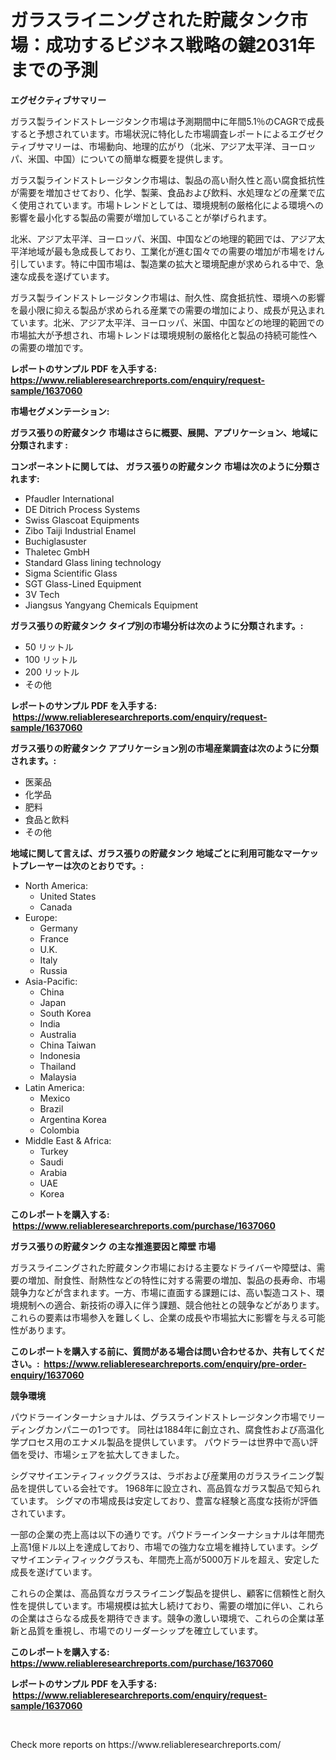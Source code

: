 <p><h1>ガラスライニングされた貯蔵タンク市場：成功するビジネス戦略の鍵2031年までの予測</h1></p><p><strong>エグゼクティブサマリー</strong></p>
<p><p>ガラス製ラインドストレージタンク市場は予測期間中に年間5.1％のCAGRで成長すると予想されています。市場状況に特化した市場調査レポートによるエグゼクティブサマリーは、市場動向、地理的広がり（北米、アジア太平洋、ヨーロッパ、米国、中国）についての簡単な概要を提供します。</p><p>ガラス製ラインドストレージタンク市場は、製品の高い耐久性と高い腐食抵抗性が需要を増加させており、化学、製薬、食品および飲料、水処理などの産業で広く使用されています。市場トレンドとしては、環境規制の厳格化による環境への影響を最小化する製品の需要が増加していることが挙げられます。</p><p>北米、アジア太平洋、ヨーロッパ、米国、中国などの地理的範囲では、アジア太平洋地域が最も急成長しており、工業化が進む国々での需要の増加が市場をけん引しています。特に中国市場は、製造業の拡大と環境配慮が求められる中で、急速な成長を遂げています。</p><p>ガラス製ラインドストレージタンク市場は、耐久性、腐食抵抗性、環境への影響を最小限に抑える製品が求められる産業での需要の増加により、成長が見込まれています。北米、アジア太平洋、ヨーロッパ、米国、中国などの地理的範囲での市場拡大が予想され、市場トレンドは環境規制の厳格化と製品の持続可能性への需要の増加です。</p></p>
<p><strong>レポートのサンプル PDF を入手する: <a href="https://www.reliableresearchreports.com/enquiry/request-sample/1637060">https://www.reliableresearchreports.com/enquiry/request-sample/1637060</a></strong></p>
<p><strong>市場セグメンテーション:</strong></p>
<p><strong> ガラス張りの貯蔵タンク 市場はさらに概要、展開、アプリケーション、地域に分類されます :</strong></p>
<p><strong>コンポーネントに関しては、 ガラス張りの貯蔵タンク 市場は次のように分類されます: &nbsp;</strong></p>
<p><ul><li>Pfaudler International</li><li>DE Ditrich Process Systems</li><li>Swiss Glascoat Equipments</li><li>Zibo Taiji Industrial Enamel</li><li>Buchiglasuster</li><li>Thaletec GmbH</li><li>Standard Glass lining technology</li><li>Sigma Scientific Glass</li><li>SGT Glass-Lined Equipment</li><li>3V Tech</li><li>Jiangsus Yangyang Chemicals Equipment</li></ul></p>
<p><strong> ガラス張りの貯蔵タンク タイプ別の市場分析は次のように分類されます。:</strong></p>
<p><ul><li>50 リットル</li><li>100 リットル</li><li>200 リットル</li><li>その他</li></ul></p>
<p><strong>レポートのサンプル PDF を入手する: &nbsp;<a href="https://www.reliableresearchreports.com/enquiry/request-sample/1637060">https://www.reliableresearchreports.com/enquiry/request-sample/1637060</a></strong></p>
<p><strong> ガラス張りの貯蔵タンク アプリケーション別の市場産業調査は次のように分類されます。:</strong></p>
<p><ul><li>医薬品</li><li>化学品</li><li>肥料</li><li>食品と飲料</li><li>その他</li></ul></p>
<p><strong>地域に関して言えば、ガラス張りの貯蔵タンク 地域ごとに利用可能なマーケットプレーヤーは次のとおりです。:</strong></p>
<p><ul>
    <li>
        North America:
        <ul>
            <li>United States</li>
            <li>Canada</li>
        </ul>
    </li>
    <li>
        Europe:
        <ul>
            <li>Germany</li>
            <li>France</li>
            <li>U.K.</li>
            <li>Italy</li>
            <li>Russia</li>
        </ul>
    </li>
    <li>
        Asia-Pacific:
        <ul>
            <li>China</li>
            <li>Japan</li>
            <li>South Korea</li>
            <li>India</li>
            <li>Australia</li>
            <li>China Taiwan</li>
            <li>Indonesia</li>
            <li>Thailand</li>
            <li>Malaysia</li>
        </ul>
    </li>
    <li>
        Latin America:
        <ul>
            <li>Mexico</li>
            <li>Brazil</li>
            <li>Argentina Korea</li>
            <li>Colombia</li>
        </ul>
    </li>
    <li>
        Middle East & Africa:
        <ul>
            <li>Turkey</li>
            <li>Saudi</li>
            <li>Arabia</li>
            <li>UAE</li>
            <li>Korea</li>
        </ul>
    </li>
    </ul></p>
<p><strong>このレポートを購入する: &nbsp;<a href="https://www.reliableresearchreports.com/purchase/1637060">https://www.reliableresearchreports.com/purchase/1637060</a></strong></p>
<p><strong>ガラス張りの貯蔵タンク の主な推進要因と障壁 市場</strong></p>
<p><p>ガラスライニングされた貯蔵タンク市場における主要なドライバーや障壁は、需要の増加、耐食性、耐熱性などの特性に対する需要の増加、製品の長寿命、市場競争力などが含まれます。一方、市場に直面する課題には、高い製造コスト、環境規制への適合、新技術の導入に伴う課題、競合他社との競争などがあります。これらの要素は市場参入を難しくし、企業の成長や市場拡大に影響を与える可能性があります。</p></p>
<p><strong>このレポートを購入する前に、質問がある場合は問い合わせるか、共有してください。:&nbsp; <a href="https://www.reliableresearchreports.com/enquiry/pre-order-enquiry/1637060">https://www.reliableresearchreports.com/enquiry/pre-order-enquiry/1637060</a></strong></p>
<p><strong>競争環境</strong></p>
<p><p>パウドラーインターナショナルは、グラスラインドストレージタンク市場でリーディングカンパニーの1つです。 同社は1884年に創立され、腐食性および高温化学プロセス用のエナメル製品を提供しています。 パウドラーは世界中で高い評価を受け、市場シェアを拡大してきました。 </p><p>シグマサイエンティフィックグラスは、ラボおよび産業用のガラスライニング製品を提供している会社です。 1968年に設立され、高品質なガラス製品で知られています。 シグマの市場成長は安定しており、豊富な経験と高度な技術が評価されています。</p><p>一部の企業の売上高は以下の通りです。パウドラーインターナショナルは年間売上高1億ドル以上を達成しており、市場での強力な立場を維持しています。シグマサイエンティフィックグラスも、年間売上高が5000万ドルを超え、安定した成長を遂げています。</p><p>これらの企業は、高品質なガラスライニング製品を提供し、顧客に信頼性と耐久性を提供しています。市場規模は拡大し続けており、需要の増加に伴い、これらの企業はさらなる成長を期待できます。競争の激しい環境で、これらの企業は革新と品質を重視し、市場でのリーダーシップを確立しています。</p></p>
<p><strong>このレポートを購入する: &nbsp; <a href="https://www.reliableresearchreports.com/purchase/1637060">https://www.reliableresearchreports.com/purchase/1637060</a></strong></p>
<p><strong>レポートのサンプル PDF を入手する: &nbsp;<a href="https://www.reliableresearchreports.com/enquiry/request-sample/1637060">https://www.reliableresearchreports.com/enquiry/request-sample/1637060</a></strong><strong></strong></p>
<p>&nbsp;</p>
<p>Check more reports on https://www.reliableresearchreports.com/</p>